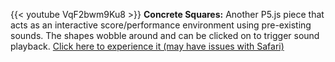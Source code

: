 ---
---
{{< youtube VqF2bwm9Ku8 >}}
**Concrete Squares:** Another P5.js piece that acts as an interactive score/performance environment using pre-existing sounds. The shapes wobble around and can be clicked on to trigger sound playback. 
[Click here to experience it (may have issues with Safari)](https://www.vgiles.net/projects/concrete/index.html)
